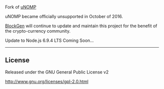 Fork of [uNOMP](https://github.com/UNOMP/unified-node-open-mining-portal)

uNOMP became officially unsupported in October of 2016.

[BlockGen](http://blockgen.net) will continue to update and maintain this project for the benefit of the crypto-currency community. 

Update to Node.js 6.9.4 LTS Coming Soon...


------
License
-------
Released under the GNU General Public License v2

http://www.gnu.org/licenses/gpl-2.0.html
